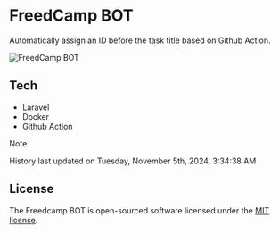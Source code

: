 # FreedCamp BOT

Automatically assign an ID before the task title based on Github Action.

![FreedCamp BOT](https://repository-images.githubusercontent.com/737932867/7d34798b-2680-471c-b089-a78a718d3d6a)

## Tech

- Laravel
- Docker
- Github Action

> [!NOTE]  
> History last updated on Tuesday, November 5th, 2024, 3:34:38 AM

## License

The Freedcamp BOT is open-sourced software licensed under the [MIT license](https://opensource.org/licenses/MIT).
